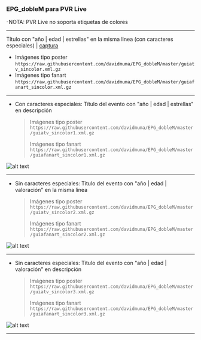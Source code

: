 ### EPG_dobleM para PVR Live
-NOTA: PVR Live no soporta etiquetas de colores
***
Título con "año | edad | estrellas" en la misma linea (con caracteres especiales) | [captura](https://raw.githubusercontent.com/davidmuma/Canales_dobleM/master/Varios/EPG/PVRLive.jpg)
- Imágenes tipo poster `https://raw.githubusercontent.com/davidmuma/EPG_dobleM/master/guiatv_sincolor.xml.gz`
- Imágenes tipo fanart `https://raw.githubusercontent.com/davidmuma/EPG_dobleM/master/guiafanart_sincolor.xml.gz`
***
- Con caracteres especiales: Título del evento con "año | edad | estrellas" en descripción

  > Imágenes tipo poster `https://raw.githubusercontent.com/davidmuma/EPG_dobleM/master/guiatv_sincolor1.xml.gz`
  > 
  > Imágenes tipo fanart `https://raw.githubusercontent.com/davidmuma/EPG_dobleM/master/guiafanart_sincolor1.xml.gz`
  > 
![alt text](https://raw.githubusercontent.com/davidmuma/Canales_dobleM/master/Varios/EPG/PVRLive1.jpg)
***
- Sin caracteres especiales: Título del evento con "año | edad | valoración" en la misma linea

  > Imágenes tipo poster `https://raw.githubusercontent.com/davidmuma/EPG_dobleM/master/guiatv_sincolor2.xml.gz`
  > 
  > Imágenes tipo fanart `https://raw.githubusercontent.com/davidmuma/EPG_dobleM/master/guiafanart_sincolor2.xml.gz`
  > 
![alt text](https://raw.githubusercontent.com/davidmuma/Canales_dobleM/master/Varios/EPG/PVRLive2.jpg)
***
- Sin caracteres especiales: Título del evento con "año | edad | valoración" en descripción

  > Imágenes tipo poster `https://raw.githubusercontent.com/davidmuma/EPG_dobleM/master/guiatv_sincolor3.xml.gz`
  > 
  > Imágenes tipo fanart `https://raw.githubusercontent.com/davidmuma/EPG_dobleM/master/guiafanart_sincolor3.xml.gz`
  > 
![alt text](https://raw.githubusercontent.com/davidmuma/Canales_dobleM/master/Varios/EPG/PVRLive3.jpg)
***
